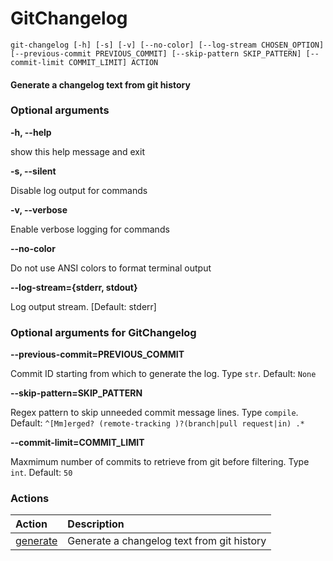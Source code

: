 
GitChangelog
============


``git-changelog [-h] [-s] [-v] [--no-color] [--log-stream CHOSEN_OPTION] [--previous-commit PREVIOUS_COMMIT] [--skip-pattern SKIP_PATTERN] [--commit-limit COMMIT_LIMIT] ACTION``
#### Generate a changelog text from git history

### Optional arguments


**-h, --help**

show this help message and exit

**-s, --silent**

Disable log output for commands

**-v, --verbose**

Enable verbose logging for commands

**--no-color**

Do not use ANSI colors to format terminal output

**--log-stream={stderr, stdout}**

Log output stream. [Default: stderr]
### Optional arguments for GitChangelog


**--previous-commit=PREVIOUS_COMMIT**

Commit ID starting from which to generate the log. Type `str`. Default: `None`

**--skip-pattern=SKIP_PATTERN**

Regex pattern to skip unneeded commit message lines. Type `compile`. Default: `^[Mm]erged? (remote-tracking )?(branch|pull request|in) .*`

**--commit-limit=COMMIT_LIMIT**

Maxmimum number of commits to retrieve from git before filtering. Type `int`. Default: `50`
### Actions

|Action|Description|
| :--- | :--- |
|[generate](GitChangelog_generate.md)|Generate a changelog text from git history|

